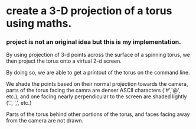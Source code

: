 # create a 3-D projection of a torus using maths.

### project is not an original idea but this is my implementation.


By using projection of 3-d points across the surface of a spinning torus, we then project the torus onto a virtual 2-d screen.

By doing so, we are able to get a printout of the torus on the command line.

We shade the points based on their normal projection towards the camera, parts of the torus facing the camra are denser ASCII
characters ('#','@', etc.), and one facing nearly perpendicular to the screen are shaded lightly ('.', ',', etc.)

Parts of the torus behind other portions of the torus, and faces facing away from the camera are not drawn.

